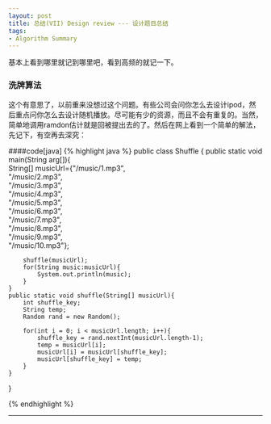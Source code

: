 ```yaml
---
layout: post
title: 总结(VII) Design review --- 设计题目总结
tags:
- Algorithm Summary
---
```

基本上看到哪里就记到哪里吧，看到高频的就记一下。

### 洗牌算法
这个有意思了，以前重来没想过这个问题。有些公司会问你怎么去设计ipod，然后重点问你怎么去设计随机播放。尽可能有少的资源，而且不会有重复的。当然，简单地调用ramdon估计就是回被提出去的了。然后在网上看到一个简单的解法，先记下，有空再去深究：

####code[java]
{% highlight java %}
public class Shuffle {
    public static void main(String arg[]){  
        String[] musicUrl={"/music/1.mp3",  
                "/music/2.mp3",  
                "/music/3.mp3",  
                "/music/4.mp3",  
                "/music/5.mp3",  
                "/music/6.mp3",  
                "/music/7.mp3",  
                "/music/8.mp3",  
                "/music/9.mp3",  
                "/music/10.mp3"};  
          
        shuffle(musicUrl);  
        for(String music:musicUrl){  
            System.out.println(music);  
        }  
    }  
    public static void shuffle(String[] musicUrl){  
        int shuffle_key;  
        String temp;  
        Random rand = new Random();  
          
        for(int i = 0; i < musicUrl.length; i++){  
            shuffle_key = rand.nextInt(musicUrl.length-1);  
            temp = musicUrl[i];  
            musicUrl[i] = musicUrl[shuffle_key];  
            musicUrl[shuffle_key] = temp;  
        }  
    }  
}

{% endhighlight %}

***